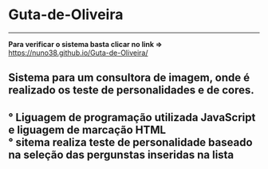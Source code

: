 # Guta-de-Oliveira
----------------------------------------------------------------------------------------------
<strong>Para verificar o sistema basta clicar no link =></strong> https://nuno38.github.io/Guta-de-Oliveira/

Sistema para um consultora de imagem, onde é realizado os teste de personalidades e de cores.
----------------------------------------------------------------------------------------------
° Liguagem de programação utilizada JavaScript e liguagem de marcação HTML <br>
° sitema realiza teste de personalidade baseado na seleção das pergunstas inseridas na lista
----------------------------------------------------------------------------------------------

